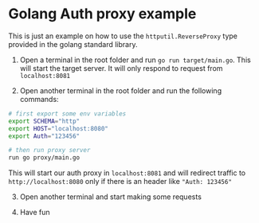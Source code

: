 # Golang Auth proxy example

This is just an example on how to use the `httputil.ReverseProxy` type provided in the golang standard library.

1. Open a terminal in the root folder and run `go run target/main.go`. This will start the target server. It will only respond to request from `localhost:8081`

2. Open another terminal in the root folder and run the following commands:

```sh
# first export some env variables
export SCHEMA="http"
export HOST="localhost:8080"
export Auth="123456"

# then run proxy server
run go proxy/main.go
```

This will start our auth proxy in `localhost:8081` and will redirect traffic to `http://localhost:8080` only if there is an header like `"Auth: 123456"`

3. Open another terminal and start making some requests

4. Have fun

